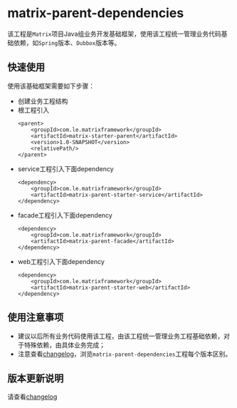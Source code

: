 # matrix-parent-dependencies

该工程是`Matrix`项目Java组业务开发基础框架，使用该工程统一管理业务代码基础依赖，如`Spring`版本、`Dubbox`版本等。


## 快速使用

使用该基础框架需要如下步骤：
* 创建业务工程结构
* 根工程引入
    ```
    <parent>
        <groupId>com.le.matrixframework</groupId>
        <artifactId>matrix-starter-parent</artifactId>
        <version>1.0-SNAPSHOT</version>
        <relativePath/>
    </parent>
    ```
* service工程引入下面dependency
    ```
    <dependency>
        <groupId>com.le.matrixframework</groupId>
        <artifactId>matrix-parent-starter-service</artifactId>
    </dependency>
    ```
* facade工程引入下面dependency
    ```
    <dependency>
        <groupId>com.le.matrixframework</groupId>
        <artifactId>matrix-parent-facade</artifactId>
    </dependency>
    ```
* web工程引入下面dependency
    ```
    <dependency>
        <groupId>com.le.matrixframework</groupId>
        <artifactId>matrix-parent-starter-web</artifactId>
    </dependency>
    ```

## 使用注意事项
* 建议以后所有业务代码使用该工程，由该工程统一管理业务工程基础依赖，对于特殊依赖，由具体业务完成；
* 注意查看[changelog](CHANGELOG.md)，浏览`matrix-parent-dependencies`工程每个版本区别。

## 版本更新说明

请查看[changelog](CHANGELOG.md)
